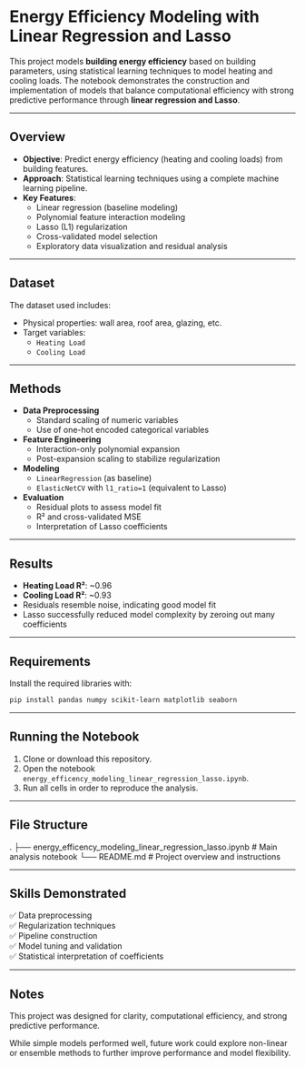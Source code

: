 # Energy Efficiency Modeling with Linear Regression and Lasso

This project models **building energy efficiency** based on building parameters, using statistical learning techniques to model heating and cooling loads. The notebook demonstrates the construction and implementation of models that balance computational efficiency with strong predictive performance through **linear regression and Lasso**.

---

## Overview

- **Objective**: Predict energy efficiency (heating and cooling loads) from building features.
- **Approach**: Statistical learning techniques using a complete machine learning pipeline.
- **Key Features**:
  - Linear regression (baseline modeling)
  - Polynomial feature interaction modeling
  - Lasso (L1) regularization
  - Cross-validated model selection
  - Exploratory data visualization and residual analysis

---

## Dataset

The dataset used includes:
- Physical properties: wall area, roof area, glazing, etc.
- Target variables:
  - `Heating Load`
  - `Cooling Load`

---

## Methods

- **Data Preprocessing**
  - Standard scaling of numeric variables
  - Use of one-hot encoded categorical variables
- **Feature Engineering**
  - Interaction-only polynomial expansion
  - Post-expansion scaling to stabilize regularization
- **Modeling**
  - `LinearRegression` (as baseline)
  - `ElasticNetCV` with `l1_ratio=1` (equivalent to Lasso)
- **Evaluation**
  - Residual plots to assess model fit
  - R² and cross-validated MSE
  - Interpretation of Lasso coefficients

---

## Results

- **Heating Load R²**: ~0.96  
- **Cooling Load R²**: ~0.93  
- Residuals resemble noise, indicating good model fit  
- Lasso successfully reduced model complexity by zeroing out many coefficients

---

## Requirements

Install the required libraries with:

```bash
pip install pandas numpy scikit-learn matplotlib seaborn
```

---

## Running the Notebook

1. Clone or download this repository.
2. Open the notebook `energy_efficency_modeling_linear_regression_lasso.ipynb`.
3. Run all cells in order to reproduce the analysis.

---

## File Structure

.
├── energy_efficency_modeling_linear_regression_lasso.ipynb # Main analysis notebook
└── README.md # Project overview and instructions

---

## Skills Demonstrated

✅ Data preprocessing  
✅ Regularization techniques  
✅ Pipeline construction  
✅ Model tuning and validation  
✅ Statistical interpretation of coefficients

---

## Notes

This project was designed for clarity, computational efficiency, and strong predictive performance.

While simple models performed well, future work could explore non-linear or ensemble methods to further improve performance and model flexibility.
